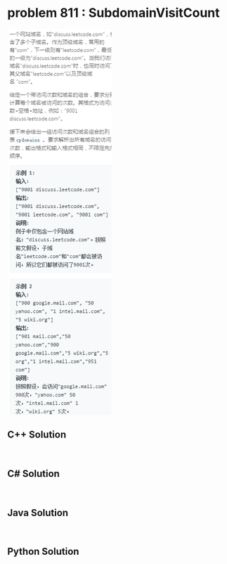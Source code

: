 
# problem 811 : SubdomainVisitCount

<img src="https://github.com/Peefy/PeefyLeetCode/blob/master/doc/801-900/811.SubdomainVisitCount/problem.png"/>

## C++ Solution

```c++



```

## C# Solution

```csharp



```

## Java Solution

```java



```

## Python Solution

```python



```





